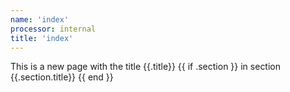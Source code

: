 ```yaml
---
name: 'index'
processor: internal
title: 'index'
---
```

This is a new page with the title {{.title}} {{ if .section }} in section {{.section.title}} {{ end }}